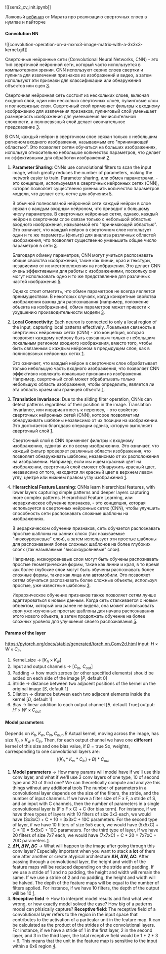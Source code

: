 ![[sem2_cv_init.ipynb]]

Лажовый [вебинар](https://youtu.be/K2QVHTaAmPc?si=tAXwRJ7JFgy5On-U) от Марата про реализацию сверточных слоев в нумпае и пайторче

#### Convolution NN
![[convolution-operation-on-a-mxnx3-image-matrix-with-a-3x3x3-kernel.gif]]

Сверточные нейронные сети (Convolutional Neural Networks, CNN) - это тип сверточной нейронной сети, который часто используется в компьютерном зрении. CNN используют серию слоев свертки и пулинга для извлечения признаков из изображений и видео, а затем используют эти признаки для классификации или обнаружения объектов или сцен [3](https://www.geeksforgeeks.org/introduction-convolution-neural-network/amp/).

Сверточная нейронная сеть состоит из нескольких слоев, включая входной слой, один или несколько сверточных слоев, пулинговые слои и полносвязные слои. Сверточный слой применяет фильтры к входному изображению для извлечения признаков, пулинговый слой уменьшает размерность изображения для уменьшения вычислительной сложности, а полносвязный слой делает окончательное предсказание [3](https://www.geeksforgeeks.org/introduction-convolution-neural-network/amp/).

В CNN, каждый нейрон в сверточном слое связан только с небольшим регионом входного изображения, называемым его "принимающей областью". Это позволяет сетям обучаться на больших изображениях, используя относительно небольшое количество параметров, что делает их эффективными для обработки изображений [2](https://www.ibm.com/topics/convolutional-neural-networks).

1. **Parameter Sharing**: CNNs use convolutional filters to scan the input image, which greatly reduces the number of parameters, making the network easier to train.
	   Parameter sharing, или обмен параметрами, - это концепция, используемая в сверточных нейронных сетях (CNN), которая позволяет существенно уменьшить количество параметров модели, что делает сеть легче для обучения [5](https://www.geeksforgeeks.org/parameter-sharing-and-typing-in-machine-learning/).
	   
	В обычной полносвязной нейронной сети каждый нейрон в слое связан с каждым входным нейроном, что приводит к большому числу параметров. В сверточных нейронных сетях, однако, каждый нейрон в сверточном слое связан только с небольшой областью входного изображения, называемой его "принимающей областью". Это означает, что каждый нейрон в сверточном слое использует одни и те же параметры (фильтр) для анализа различных областей изображения, что позволяет существенно уменьшить общее число параметров в сети [3](https://ai.stackexchange.com/questions/28320/how-is-parameter-sharing-done-in-cnn).
	
	Благодаря обмену параметров, CNN могут учиться распознавать общие свойства изображений, такие как линии, края и текстуры, независимо от их местоположения на изображении. Это делает CNN очень эффективными для работы с изображениями, поскольку они могут использовать одно и то же представление для различных частей изображения [5](https://www.geeksforgeeks.org/parameter-sharing-and-typing-in-machine-learning/).
	
	Однако стоит отметить, что обмен параметров не всегда является преимуществом. В некоторых случаях, когда конкретные свойства изображения важны для распознавания (например, положение объекта на изображении), обмен параметров может привести к ухудшению производительности модели [3](https://ai.stackexchange.com/questions/28320/how-is-parameter-sharing-done-in-cnn).
2. **Local Connectivity**: Each neuron is connected to only a local region of the input, capturing local patterns effectively.
	Локальная связность в сверточных нейронных сетях (CNN) - это концепция, которая позволяет каждому нейрону быть связанным только с небольшим локальным регионом входного изображения, вместо того, чтобы быть связанным с каждым нейроном в предыдущем слое, как в полносвязных нейронных сетях [1](https://stats.stackexchange.com/questions/159588/how-does-local-connection-implied-in-the-cnn-algorithm).
	
	Это означает, что каждый нейрон в сверточном слое обрабатывает только небольшую часть входного изображения, что позволяет CNN эффективно извлекать локальные признаки из изображения. Например, сверточный слой может обрабатывать только небольшую область изображения, чтобы определить, является ли эта область краем или границей объекта [1](https://stats.stackexchange.com/questions/159588/how-does-local-connection-implied-in-the-cnn-algorithm).
3. **Translation Invariance**: Due to the sliding filter operation, CNNs can detect patterns regardless of their position in the image.
	Translation Invariance, или инвариантность к переносу, - это свойство сверточных нейронных сетей (CNN), которое позволяет им обнаруживать шаблоны независимо от их позиции на изображении. Это достигается благодаря операции сдвига, которую выполняет сверточный слой [1](https://stats.stackexchange.com/questions/208936/what-is-translation-invariance-in-computer-vision-and-convolutional-neural-netwo).
	
	Сверточный слой в CNN применяет фильтры к входному изображению, сдвигая их по всему изображению. Это означает, что каждый фильтр проверяет различные области изображения, что позволяет обнаруживать шаблоны, независимо от их расположения на изображении. Например, если мы ищем красный цвет на изображении, сверточный слой сможет обнаружить красный цвет, независимо от того, находится ли красный цвет в верхнем левом углу, центре или нижнем правом углу изображения [1](https://stats.stackexchange.com/questions/208936/what-is-translation-invariance-in-computer-vision-and-convolutional-neural-netwo).
4. **Hierarchical Feature Learning**: CNNs learn hierarchical features, with lower layers capturing simple patterns and deeper layers capturing more complex patterns.
	Hierarchical Feature Learning, или иерархическое обучение признаков, - это концепция, которая используется в сверточных нейронных сетях (CNN), чтобы улучшить способность сети распознавать сложные шаблоны на изображениях.
	
	В иерархическом обучении признаков, сеть обучается распознавать простые шаблоны на ранних слоях (так называемые "низкоуровневые" слои), а затем использует эти простые шаблоны для распознавания более сложных шаблонов на более глубоких слоях (так называемые "высокоуровневые" слои).
	
	Например, низкоуровневые слои могут быть обучены распознавать простые геометрические формы, такие как линии и края, в то время как более глубокие слои могут быть обучены распознавать более сложные формы, такие как лица или автомобили. Это позволяет сетям обучаться распознавать более сложные объекты, используя простые, уже известные шаблоны [3](https://www.cv-foundation.org/openaccess/content_iccv_2015/papers/Yan_HD-CNN_Hierarchical_Deep_ICCV_2015_paper.pdf).
	
	Иерархическое обучение признаков также позволяет сетям лучше адаптироваться к новым данным. Когда сеть сталкивается с новым объектом, который она ранее не видела, она может использовать свои уже изученные простые шаблоны для начала распознавания этого нового объекта, а затем продолжать обучение на более сложных уровнях для улучшения своего распознавания [5](https://ai.stackexchange.com/questions/31972/when-can-we-call-a-feature-hierarchical).

#### **Params of the layer**
https://pytorch.org/docs/stable/generated/torch.nn.Conv2d.html
input: $H \times W \times C_{in}$
1. Kernel\_size $\longrightarrow$ $[K_{h} \times K_{w}]$
2. Input and output channels $\longrightarrow$ $[C_{in}$, $C_{out}]$
3. Padding $\longrightarrow$ how much zeroes (or other specified elements) should be added on each side of the image $[P$, default 0]
4. Stride $\longrightarrow$ distance between two adjacent positions of the kernel on the original image $[S$, default 1]
5. Dilation $\longrightarrow$ distance between each two adjacent elements inside the kernel $[D$, default 1]
6. Bias $\longrightarrow$ linear addition to each output channel $[B$, default True]
output: $H' \times W' \times C_{out}$

#### Model parameters
Depends on $K_h, K_w, C_{in}, C_{out}, B$
Actual kernel, moving across the image, has size $K_h \times K_w \times C_{in}$. Then, for each output channel we have one **different** kernel of this size and one bias value, if $B = \text{true}$
So, weights, corresponding to one convolutional layers are: $$((K_h * K_w * C_{in}) + B) * C_{out}$$
####
1. **Model parameters** $\longrightarrow$ How many params will model have if we'll use this conv layer, and what if we'll use 3 conv layers of one type, 10 of second type and 20 of third one? We can theoretically compute and analyze this things without any additional tools
	The number of parameters in a convolutional layer depends on the size of the filters, the stride, and the number of input channels. If we have a filter size of F x F, a stride of S, and an input with C channels, then the number of parameters in a single convolutional layer is (F x F x C) + C (for bias term). For instance, if we have three types of layers with 10 filters of size 3x3 each, we would have (3x3xC) + C * 10 = 3x3xC + 10C parameters. For the second type of layer, if we have 10 filters of size 5x5 each, we would have (5x5xC) + C * 10 = 5x5xC + 10C parameters. For the third type of layer, if we have 20 filters of size 7x7 each, we would have (7x7xC) + C * 20 = 7x7xC + 20C parameters [1](https://distill.pub/2019/computing-receptive-fields).
2. **$\Delta H, \Delta W, \Delta C$** $\longrightarrow$ What will happen to the image after going through this conv layer? Especially important when you want to stack **a lot** of them one after another or create atypical architecture
	**ΔH, ΔW, ΔC**: After passing through a convolutional layer, the height and width of the feature maps will be reduced depending on the stride and padding. If we use a stride of 1 and no padding, the height and width will remain the same. If we use a stride of 2 and no padding, the height and width will be halved. The depth of the feature maps will be equal to the number of filters applied. For instance, if we have 10 filters, the depth of the output will be 10 [1](https://distill.pub/2019/computing-receptive-fields).
3. **Receptive field** $\longrightarrow$ How to interpret model results and find what went wrong, or how exactly model solved the case? How big of a patterns model can phisically capture?
	 **Receptive field**: The receptive field of a convolutional layer refers to the region in the input space that contributes to the activation of a particular unit in the feature map. It can be calculated as the product of the strides of the convolutional layers. For instance, if we have a stride of 1 in the first layer, 2 in the second layer, and 3 in the third layer, the total receptive field would be 1 * 2 * 3 = 6. This means that the unit in the feature map is sensitive to the input within a 6x6 region [4](https://theaisummer.com/receptive-field/).

